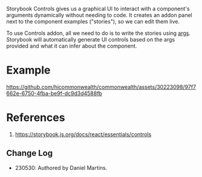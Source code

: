 Storybook Controls gives us a graphical UI to interact with a component's arguments dynamically without needing to code. It creates an addon panel next to the component examples ("stories"), so we can edit them live.

To use Controls addon, all we need to do is to write the stories using [args](https://storybook.js.org/docs/react/writing-stories/args). Storybook will automatically generate UI controls based on the args provided and what it can infer about the component.

# Example

<https://github.com/hicommonwealth/commonwealth/assets/30223098/97f7662e-6750-4fba-be9f-dc9d3d4588fb>

# References

1. <https://storybook.js.org/docs/react/essentials/controls>

## Change Log

- 230530: Authored by Daniel Martins.
